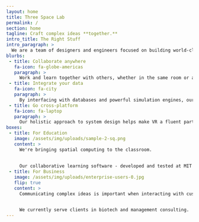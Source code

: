 ```yaml
---
layout: home
title: Three Space Lab
permalink: /
section: home
tagline: Craft complex ideas **together.**
intro_title: The Right Stuff
intro_paragraph: >
  We are a team of designers and engineers focused on building world-class collaborative computing systems. As an MIT Media Lab spinout, our work builds on years of experience in multi-user virtual reality and scientific visualization.
blurbs:
 - title: Collaborate anywhere
   fa-icon: fa-globe-americas
   paragraph: >
     Work and learn together with others, whether in the same room or around the world. Easily share your activities with colleagues.
 - title: Integrate your data
   fa-icon: fa-city
   paragraph: >
     By interfacing with databases and powerful simulation engines, our software facilitates practical use cases and deep dynamical interaction.
 - title: Go cross-platform
   fa-icon: fa-laptop
   paragraph: >
     Our holistic approach to system design helps make VR a fluent part of your workflow. With deep knowledge of the design space, we know how to pick the right tool for each job.
boxes:
 - title: For Education
   image: /assets/img/uploads/sample-2-sq.png
   content: >
     We're bringing spatial computing to the classroom.
     
     
     Our collaborative learning software - developed and tested at MIT - creates a virtual science lab in which students can study and experiment directly with fundamental forces.
 - title: For Business
   image: /assets/img/uploads/enterprise-users-0.jpg
   flip: true
   content: >
     Communicating complex ideas is important when interacting with customers and investors, and also amongst employees.


     We currently serve clients in biotech and management consulting.
---
```

